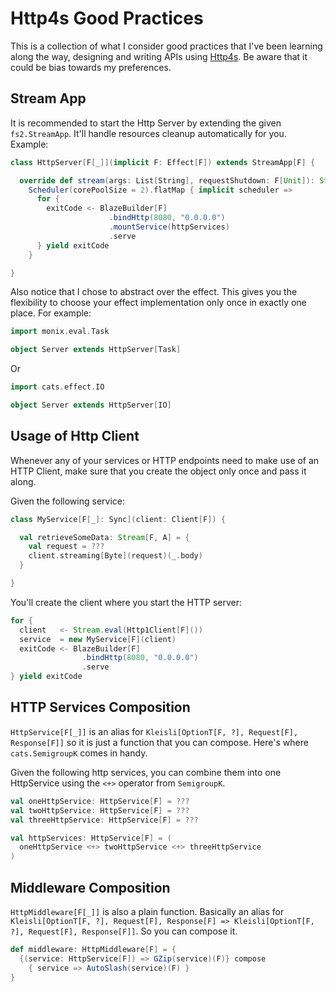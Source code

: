 Http4s Good Practices
=====================

This is a collection of what I consider good practices that I've been learning along the way, designing and writing APIs using [Http4s](http://http4s.org/). Be aware that it could be bias towards my preferences.

Stream App
----------

It is recommended to start the Http Server by extending the given `fs2.StreamApp`. It'll handle resources cleanup automatically for you. Example:

```scala
class HttpServer[F[_]](implicit F: Effect[F]) extends StreamApp[F] {

  override def stream(args: List[String], requestShutdown: F[Unit]): Stream[F, ExitCode] =
    Scheduler(corePoolSize = 2).flatMap { implicit scheduler =>
      for {
        exitCode <- BlazeBuilder[F]
                      .bindHttp(8080, "0.0.0.0")
                      .mountService(httpServices)
                      .serve
      } yield exitCode
    }

}
```

Also notice that I chose to abstract over the effect. This gives you the flexibility to choose your effect implementation only once in exactly one place. For example:

```scala
import monix.eval.Task

object Server extends HttpServer[Task]
```
Or

```scala
import cats.effect.IO

object Server extends HttpServer[IO]
```

Usage of Http Client
--------------------

Whenever any of your services or HTTP endpoints need to make use of an HTTP Client, make sure that you create the object only once and pass it along.

Given the following service:

```scala
class MyService[F[_]: Sync](client: Client[F]) {

  val retrieveSomeData: Stream[F, A] = {
    val request = ???
    client.streaming[Byte](request)(_.body)
  }

}
```

You'll create the client where you start the HTTP server:

```scala
for {
  client   <- Stream.eval(Http1Client[F]())
  service  = new MyService[F](client)
  exitCode <- BlazeBuilder[F]
                .bindHttp(8080, "0.0.0.0")
                .serve
} yield exitCode
```

HTTP Services Composition
-------------------------

`HttpService[F[_]]` is an alias for `Kleisli[OptionT[F, ?], Request[F], Response[F]]` so it is just a function that you can compose. Here's where `cats.SemigroupK` comes in handy.

Given the following http services, you can combine them into one HttpService using the `<+>` operator from `SemigroupK`.

```scala
val oneHttpService: HttpService[F] = ???
val twoHttpService: HttpService[F] = ???
val threeHttpService: HttpService[F] = ???

val httpServices: HttpService[F] = (
  oneHttpService <+> twoHttpService <+> threeHttpService
)
```

Middleware Composition
----------------------

`HttpMiddleware[F[_]]` is also a plain function. Basically an alias for `Kleisli[OptionT[F, ?], Request[F], Response[F] => Kleisli[OptionT[F, ?], Request[F], Response[F]]`. So you can compose it.

```scala
def middleware: HttpMiddleware[F] = {
  {(service: HttpService[F]) => GZip(service)(F)} compose
    { service => AutoSlash(service)(F) }
}
```
